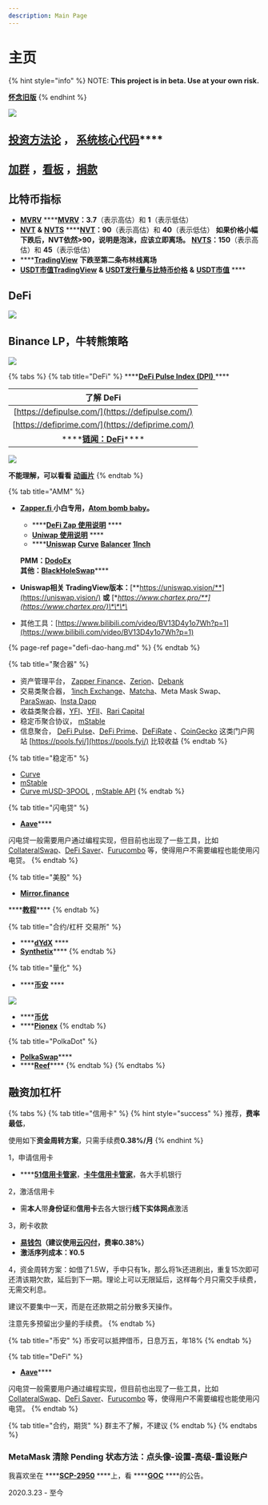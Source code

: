 ```yaml
---
description: Main Page
---
```


# 主页



{% hint style="info" %}
NOTE: **This project is in beta. Use at your own risk.**    
  
   [**怀念旧版**](https://guhhhhaa.gitbook.io/bfm-unity-doc-v1/)
{% endhint %}

![](.gitbook/assets/bfm-unity.png)

## [**投资方法论**](https://guhhhhaa.gitbook.io/joinquant/jin-rong-li-lun-zong-jie)  **，** [**系统核心代码**](https://guhhhhaa.gitbook.io/bfm/ruan-jian-bfm-on-python)\*\*\*\*

## [加群](https://guhhhhaa.gitbook.io/bfm/ru-he-jia-ru-wo-men-de-tao-lun-qun-zu) ，[看板](https://trello.com/b/z4aDgNAL/todolist) ，[捐款](https://guhhhhaa.gitbook.io/bfm/juan-zeng-da-shang)

## 比特币指标

* [**MVRV**](https://charts.woobull.com/bitcoin-mvrv-ratio/) ****[**MVRV**](https://medium.com/@kenoshaking/bitcoin-market-value-to-realized-value-mvrv-ratio-3ebc914dbaee)**：3.7**（表示高估）和 **1**（表示低估）
* [**NVT**](https://charts.woobull.com/bitcoin-nvt-ratio/) **&** [**NVTS**](https://charts.woobull.com/bitcoin-nvt-signal/) ****[**NVT**](https://woobull.com/introducing-nvt-ratio-bitcoins-pe-ratio-use-it-to-detect-bubbles/#fnref2)**：90**（表示高估）和 **40**（表示低估） **如果价格小幅下跌后，NVT依然&gt;90，说明是泡沫，应该立即离场。** [**NVTS**](https://woobull.com/nvt-signal-a-new-trading-indicator-to-pick-tops-and-bottoms/)**：150**（表示高估）和 **45**（表示低估）
* \*\*\*\*[**TradingView**](https://www.tradingview.com/chart/ooNfs1M1/) **下跌至第二条布林线离场**
* [**USDT市值TradingView**](https://www.tradingview.com/symbols/CRYPTOCAP-USDT/) **&** [**USDT发行量与比特币价格**](https://www.longhash.com/cn/livecharts/USDT-circulation-and-bitcoin-prices) **&** [**USDT市值**](https://coinmarketcap.com/currencies/tether/) ****

## **DeFi**

![](.gitbook/assets/btc.png)

## Binance LP，牛转熊策略

![](.gitbook/assets/binance-lp.png)

{% tabs %}
{% tab title="DeFi" %}
\*\*\*\*[**DeFi Pulse Index \(DPI\)** ](https://info.uniswap.org/token/0x1494ca1f11d487c2bbe4543e90080aeba4ba3c2b)\*\*\*\*

| 了解 DeFi |
| :---: |
| [https://defipulse.com/](https://defipulse.com/) |
| [https://defiprime.com/](https://defiprime.com/) |
| \*\*\*\*[**链闻：DeFi**](https://www.chainnews.com/tag_9336.htm)\*\*\*\* |

![](.gitbook/assets/0_f4drzr5wsbt3fbdw.jpeg)

**不能理解，可以看看** [**动画片**](https://www.agefans.tv/play/20200054?playid=2_1)
{% endtab %}

{% tab title="AMM" %}
* [**Zapper.fi** ](https://www.zapper.fi/) **小白专用，**[**Atom bomb baby**](https://music.163.com/song?id=567215077&userid=273670441)**。**

  * \*\*\*\*[**DeFi Zap 使用说明**](https://www.fmz.com/bbs-topic/5371)  ****
  * [**Uniwap    使用说明**](https://www.chainnews.com/articles/522868612900.htm)  ****
  * \*\*\*\*[**Uniswap**](https://app.uniswap.org/) [**Curve**](https://www.curve.com/) [**Balancer**](https://balancer.finance/) [**1Inch**](https://1inch.exchange/)

  **PMM：**[**DodoEx**](https://app.dodoex.io/)  
  **其他：**[**BlackHoleSwap**](https://blackholeswap.com/swap)\*\*\*\*

* **Uniswap相关 TradingView版本：**[**https://uniswap.vision/**](https://uniswap.vision/) **或** [**https://www.chartex.pro/**](https://www.chartex.pro/)\*\*\*\*
* 其他工具：[https://www.bilibili.com/video/BV13D4y1o7Wh?p=1](https://www.bilibili.com/video/BV13D4y1o7Wh?p=1)

{% page-ref page="defi-dao-hang.md" %}
{% endtab %}

{% tab title="聚合器" %}
* 资产管理平台， [Zapper Finance](https://zapper.fi/)、[Zerion](https://zerion.io/)、[Debank](https://debank.com/)
* 交易类聚合器， [1inch Exchange](https://1inch.exchange/)、[Matcha](https://matcha.xyz/)、Meta Mask Swap、[ParaSwap](https://paraswap.io/#/)、[Insta Dapp](https://defi.instadapp.io/) 
* 收益类聚合器，[YFI](https://yearn.finance/)、[YFII](https://dfi.money/)、[Rari Capital](https://app.rari.capital/)
* 稳定币聚合协议， [mStable](https://mstable.app/)
* 信息聚合， [DeFi Pulse](https://defipulse.com/)、[DeFi Prime](https://defiprime.com/)、[DeFiRate](https://defirate.com/) 、[CoinGecko](https://www.coingecko.com/) 这类门户网站 [https://pools.fyi/](https://pools.fyi/) 比较收益
{% endtab %}

{% tab title="稳定币" %}
* [Curve](https://www.curve.fi/)
* [mStable](https://mstable.app/#/save)
* [Curve mUSD-3POOL](https://www.curve.fi/musd/deposit) , [mStable API](https://mstable.app/#/earn/curve-musd-3pool)
{% endtab %}

{% tab title="闪电贷" %}
* [**Aave**](https://app.aave.com/)\*\*\*\*

闪电贷一般需要用户通过编程实现，但目前也出现了一些工具，比如 [CollateralSwap](https://collateralswap.com/)、[DeFi Saver](https://app.defisaver.com/)、[Furucombo](https://furucombo.app/) 等，使得用户不需要编程也能使用闪电贷。
{% endtab %}

{% tab title="美股" %}
* [**Mirror.finance**](https://mirror.finance/)

\*\*\*\*[**教程**](https://www.douban.com/group/topic/204847108/)\*\*\*\*
{% endtab %}

{% tab title="合约/杠杆 交易所" %}
* \*\*\*\*[**dYdX**](https://dydx.exchange/) ****
* [**Synthetix**](https://synthetix.io/)\*\*\*\*
{% endtab %}

{% tab title="量化" %}
* \*\*\*\*[**币安**](https://www.binance.com/cn) ****

![](.gitbook/assets/image%20%284%29.png)

* \*\*\*\*[**币优**](https://www.biyou.tech/)
* \*\*\*\*[**Pionex**](https://www.pionex.com/)
{% endtab %}

{% tab title="PolkaDot" %}
* [**PolkaSwap**](https://polkaswap.io/)\*\*\*\*
* \*\*\*\*[**Reef**](https://reef.finance/)\*\*\*\*
{% endtab %}
{% endtabs %}

## 融资加杠杆

{% tabs %}
{% tab title="信用卡" %}
{% hint style="success" %}
推荐，**费率最低**，

使用如下**资金周转方案**，只需手续费**0.38%/月**
{% endhint %}

1，申请信用卡

* \*\*\*\*[**51信用卡管家**](https://www.u51.com/)，[**卡牛信用卡管家**](https://www.kaniu.com/)，各大手机银行

2，激活信用卡

* 需**本人**带**身份证**和**信用卡**去各大银行**线下实体网点**激活

3，刷卡收款

* [**易钱包**](https://yqb.net.cn/)**（建议使用**[**云闪付**](https://yunshanfu.unionpay.com/)**，费率0.38%）**
* **激活序列成本：¥0.5**

4，资金周转方案：如借了1.5W，手中只有1k，那么将1k还进刷出，重复15次即可还清该期欠款，延后到下一期。理论上可以无限延后，这样每个月只需交手续费，无需交利息。

建议不要集中一天，而是在还款期之前分散多天操作。

注意先多预留出少量的手续费。
{% endtab %}

{% tab title="币安" %}
币安可以抵押借币，日息万五，年18%
{% endtab %}

{% tab title="DeFi" %}
* [**Aave**](https://app.aave.com/)\*\*\*\*

闪电贷一般需要用户通过编程实现，但目前也出现了一些工具，比如 [CollateralSwap](https://collateralswap.com/)、[DeFi Saver](https://app.defisaver.com/)、[Furucombo](https://furucombo.app/) 等，使得用户不需要编程也能使用闪电贷。
{% endtab %}

{% tab title="合约，期货" %}
群主不了解，不建议
{% endtab %}
{% endtabs %}

### MetaMask 清除 Pending 状态方法：点头像-设置-高级-重设账户

我喜欢坐在 ****[**SCP-2950**](https://www.bilibili.com/video/BV1ts411g7Qw) ****上，看 ****[**GOC**](https://www.bilibili.com/video/BV1gW411J7eP) ****的公告。





2020.3.23 - 至今

